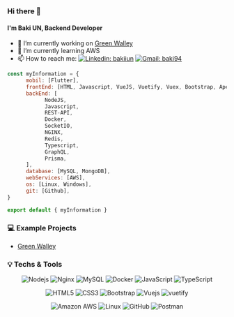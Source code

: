 ### Hi there 👋 
#### I'm Baki UN, Backend Developer

- 🔭 I’m currently working on [Green Walley](https://github.com/bakiiun/greenwalley)
- 🌱 I’m currently learning AWS
- 📫 How to reach me: [![Linkedin: bakiiun](https://img.shields.io/badge/-bakiiun-blue?style=flat&logo=Linkedin&logoColor=white&link=https://www.linkedin.com/in/bakiun/)](https://www.linkedin.com/in/bakiun/) [![Gmail: baki94](https://img.shields.io/badge/-baki94@gmail.com-e64036?style=flat&logo=Gmail&logoColor=white&link=mailto:baki94@gmail.com)](mailto:baki94@gmail.com)

```javascript
const myInformation = {
      mobil: [Flutter],
      frontEnd: [HTML, Javascript, VueJS, Vuetify, Vuex, Bootstrap, Apexchart, D3JS],
      backEnd: [
            NodeJS, 
            Javascript, 
            REST-API, 
            Docker, 
            SocketIO, 
            NGINX,  
            Redis, 
            Typescript,
            GraphQL,
            Prisma,
      ],
      database: [MySQL, MongoDB],
      webServices: [AWS],
      os: [Linux, Windows],
      git: [Github],
}

export default { myInformation }
```

### 💻 Example Projects

* [Green Walley](https://github.com/bakiiun/greenwalley)

### 💡 Techs & Tools

<span align='center'>
  
  ![Nodejs](https://img.shields.io/badge/-Nodejs-333?style=flat&logo=Node.js)
![Nginx](https://img.shields.io/badge/-Nginx-333?style=flat&logo=nginx)
![MySQL](https://img.shields.io/badge/-MySQL-333?style=flat&logo=mysql)
![Docker](https://img.shields.io/badge/-Docker-333?style=flat&logo=docker)
![JavaScript](https://img.shields.io/badge/-JavaScript-333?style=flat&logo=javascript)
![TypeScript](https://img.shields.io/badge/-TypeScript-333?style=flat&logo=typescript)

![HTML5](https://img.shields.io/badge/-HTML5-333?style=flat&logo=html5&logoColor=white)
![CSS3](https://img.shields.io/badge/-CSS3-333?style=flat&logo=css3)
![Bootstrap](https://img.shields.io/badge/-Bootstrap-333?style=flat&logo=bootstrap)
![Vuejs](https://img.shields.io/badge/-Vuejs-333?style=flat-square&logo=Vue.js)
![vuetify](https://img.shields.io/badge/-Vuetify-333?style=flat&logo=vuetify)

![Amazon AWS](https://img.shields.io/badge/Amazon%20AWS-333?style=flat&logo=amazon-aws)
![Linux](https://img.shields.io/badge/-Linux-333?style=flat&logo=linux)
![GitHub](https://img.shields.io/badge/-GitHub-333?style=flat&logo=github)
![Postman](https://img.shields.io/badge/-Postman-333?style=flat&logo=postman)
</span>
